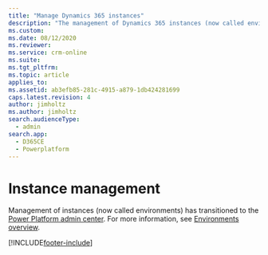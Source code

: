 ```yaml
---
title: "Manage Dynamics 365 instances"
description: "The management of Dynamics 365 instances (now called environments) has transitioned to the Power Platform admin center. See this page for more information."
ms.custom: 
ms.date: 08/12/2020
ms.reviewer: 
ms.service: crm-online
ms.suite: 
ms.tgt_pltfrm: 
ms.topic: article
applies_to: 
ms.assetid: ab3efb85-281c-4915-a879-1db424281699
caps.latest.revision: 4
author: jimholtz
ms.author: jimholtz
search.audienceType: 
  - admin
search.app: 
  - D365CE
  - Powerplatform
---
```

# Instance management

Management of instances (now called environments) has transitioned to the [Power Platform admin center](https://admin.powerplatform.microsoft.com). For more information, see [Environments overview](/power-platform/admin/environments-overview).


[!INCLUDE[footer-include](../includes/footer-banner.md)]
